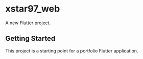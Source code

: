 # xstar97_web

A new Flutter project.

## Getting Started

This project is a starting point for a portfolio Flutter application.